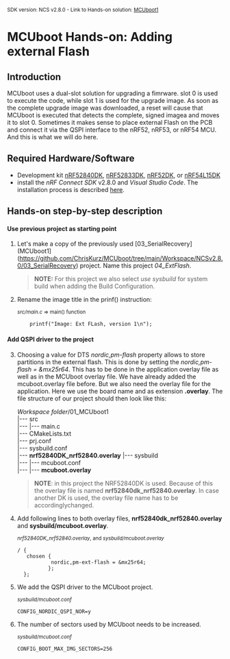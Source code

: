 <sup>SDK version: NCS v2.8.0 - Link to Hands-on solution: [MCUboot1](https://github.com/ChrisKurz/MCUboot/tree/main/Workspace/NCSv2.8.0/04_extFlash)</sup>

# MCUboot Hands-on:  Adding external Flash

## Introduction
MCUboot uses a dual-slot solution for upgrading a fimrware. slot 0 is used to execute the code, while slot 1 is used for the upgrade image. As soon as the complete upgrade image was downloaded, a reset will cause that MCUboot is executed that detects the complete, signed imagea and moves it to slot 0. Sometimes it makes sense to place external Flash on the PCB and connect it via the QSPI interface to the nRF52, nRF53, or nRF54 MCU. And this is what we will do here.


## Required Hardware/Software
- Development kit [nRF52840DK](https://www.nordicsemi.com/Products/Development-hardware/nRF52840-DK), [nRF52833DK](https://www.nordicsemi.com/Products/Development-hardware/nRF52833-DK), [nRF52DK](https://www.nordicsemi.com/Products/Development-hardware/nrf52-dk), or [nRF54L15DK](https://www.nordicsemi.com/Products/Development-hardware/nRF54L15-DK)
- install the _nRF Connect SDK_ v2.8.0 and _Visual Studio Code_. The installation process is described [here](https://academy.nordicsemi.com/courses/nrf-connect-sdk-fundamentals/lessons/lesson-1-nrf-connect-sdk-introduction/topic/exercise-1-1/).


## Hands-on step-by-step description 

#### Use previous project as starting point

1) Let's make a copy of the previously used [03_SerialRecovery](MCUboot1](https://github.com/ChrisKurz/MCUboot/tree/main/Workspace/NCSv2.8.0/03_SerialRecovery) project. Name this project _04_ExtFlash_.
  
   > **NOTE:** For this project we also select _use sysbuild_ for system build when adding the Build Configuration.

2) Rename the image title in the prinf() instruction:

	<sup>_src/main.c_ => main() function</sup>

           printf("Image: Ext FLash, version 1\n");

#### Add QSPI driver to the project

3) Choosing a value for DTS _nordic,pm-flash_ property allows to store partitions in the external flash. This is done by setting the _nordic,pm-flash = &mx25r64_. This has to be done in the application overlay file as well as in the MCUboot overlay file. We have already added the mcuboot.overlay file before. But we also need the overlay file for the application. Here we use the board name and as extension __.overlay__. The file structure of our project should then look like this:

    _Workspace folder_/01_MCUboot1<br>
    |--- src<br>
    |--- |--- main.c<br>
    |--- CMakeLists.txt<br>
    |--- prj.conf<br>
    |--- sysbuild.conf<br>
    |--- **nrf52840DK_nrf52840.overlay**
    |--- sysbuild<br>
    |--- |--- mcuboot.conf<br>
    |--- |--- **mcuboot.overlay** 

   > **NOTE**: in this project the NRF52840DK is used. Because of this the overlay file is named __nrf52840dk_nrf52840.overlay__. In case another DK is used, the overlay file name has to be accordinglychanged.

4) Add following lines to both overlay files, **nrf52840dk_nrf52840.overlay** and **sysbuild/mcuboot.overlay**.

	<sup>_nrf52840DK_nrf52840.overlay_, and _sysbuild/mcuboot.overlay_</sup>

       / {
          chosen {
                  nordic,pm-ext-flash = &mx25r64;
                 };
         };

5) We add the QSPI driver to the MCUboot project.

	<sup>_sysbuild/mcuboot.conf_</sup>

       CONFIG_NORDIC_QSPI_NOR=y

6) The number of sectors used by MCUboot needs to be increased.

	<sup>_sysbuild/mcuboot.conf_</sup>

       CONFIG_BOOT_MAX_IMG_SECTORS=256

